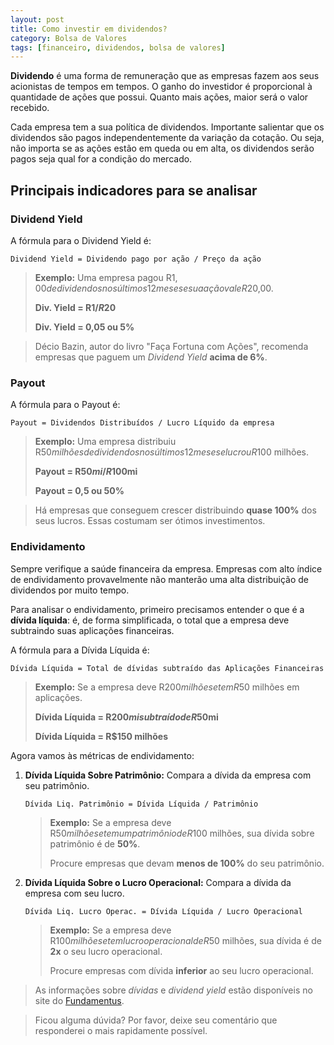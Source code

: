 ```yaml
---
layout: post
title: Como investir em dividendos?
category: Bolsa de Valores
tags: [financeiro, dividendos, bolsa de valores]
---
```


**Dividendo** é uma forma de remuneração que as empresas fazem aos seus acionistas de tempos em tempos. O ganho do investidor é proporcional à quantidade de ações que possui. Quanto mais ações, maior será o valor recebido.

Cada empresa tem a sua política de dividendos. Importante salientar que os dividendos são pagos independentemente da variação da cotação. Ou seja, não importa se as ações estão em queda ou em alta, os dividendos serão pagos seja qual for a condição do mercado.

## Principais indicadores para se analisar

### Dividend Yield

A fórmula para o Dividend Yield é:
```
Dividend Yield = Dividendo pago por ação / Preço da ação
```

> **Exemplo:**
> Uma empresa pagou R$1,00 de dividendos nos últimos 12 meses e sua ação vale R$20,00.
>
> **Div. Yield = R$1 / R$20**
>
> **Div. Yield = 0,05 ou 5%**

> Décio Bazin, autor do livro "Faça Fortuna com Ações", recomenda empresas que paguem um *Dividend Yield* **acima de 6%**.

### Payout

A fórmula para o Payout é:
```
Payout = Dividendos Distribuídos / Lucro Líquido da empresa
```

> **Exemplo:**
> Uma empresa distribuiu R$50 milhões de dividendos nos últimos 12 meses e lucrou R$100 milhões.
>
> **Payout = R$50mi / R$100mi**
>
> **Payout = 0,5 ou 50%**

> Há empresas que conseguem crescer distribuindo **quase 100%** dos seus lucros. Essas costumam ser ótimos investimentos.

### Endividamento

Sempre verifique a saúde financeira da empresa. Empresas com alto índice de endividamento provavelmente não manterão uma alta distribuição de dividendos por muito tempo.

Para analisar o endividamento, primeiro precisamos entender o que é a **dívida líquida**: é, de forma simplificada, o total que a empresa deve subtraindo suas aplicações financeiras.

A fórmula para a Dívida Líquida é:
```
Dívida Líquida = Total de dívidas subtraído das Aplicações Financeiras
```

> **Exemplo:**
> Se a empresa deve R$200 milhões e tem R$50 milhões em aplicações.
>
> **Dívida Líquida = R$200mi subtraído de R$50mi**
>
> **Dívida Líquida = R$150 milhões**

Agora vamos às métricas de endividamento:

1.  **Dívida Líquida Sobre Patrimônio:** Compara a dívida da empresa com seu patrimônio.
    ```
    Dívida Liq. Patrimônio = Dívida Líquida / Patrimônio
    ```
    > **Exemplo:** Se a empresa deve R$50 milhões e tem um patrimônio de R$100 milhões, sua dívida sobre patrimônio é de **50%**.
    >
    > Procure empresas que devam **menos de 100%** do seu patrimônio.

2.  **Dívida Líquida Sobre o Lucro Operacional:** Compara a dívida da empresa com seu lucro.
    ```
    Dívida Liq. Lucro Operac. = Dívida Líquida / Lucro Operacional
    ```
    > **Exemplo:** Se a empresa deve R$100 milhões e tem lucro operacional de R$50 milhões, sua dívida é de **2x** o seu lucro operacional.
    >
    > Procure empresas com dívida **inferior** ao seu lucro operacional.

> As informações sobre _dívidas_ e _dividend yield_ estão disponíveis no site do [Fundamentus](http://www.fundamentus.com.br/).

> Ficou alguma dúvida? Por favor, deixe seu comentário que responderei o mais rapidamente possível.